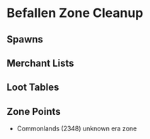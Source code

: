 # Befallen Zone Cleanup

## Spawns

## Merchant Lists

## Loot Tables

## Zone Points

* Commonlands (2348) unknown era zone
